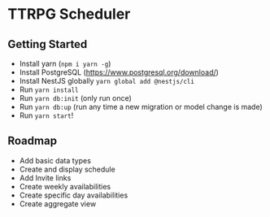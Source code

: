 # TTRPG Scheduler

## Getting Started

* Install yarn (`npm i yarn -g`)
* Install PostgreSQL (https://www.postgresql.org/download/)
* Install NestJS globally `yarn global add @nestjs/cli`
* Run `yarn install`
* Run `yarn db:init` (only run once)
* Run `yarn db:up` (run any time a new migration or model change is made)
* Run `yarn start`!



## Roadmap

 * Add basic data types
 * Create and display schedule
 * Add Invite links
 * Create weekly availabilities
 * Create specific day availabilities
 * Create aggregate view
